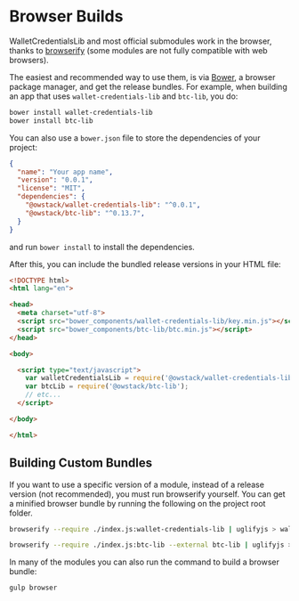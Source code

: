 # Browser Builds
WalletCredentialsLib and most official submodules work in the browser, thanks to [browserify](http://browserify.org/) (some modules are not fully compatible with web browsers).

The easiest and recommended way to use them, is via [Bower](http://bower.io/), a browser package manager, and get the release bundles. For example, when building an app that uses `wallet-credentials-lib` and `btc-lib`, you do:

```sh
bower install wallet-credentials-lib
bower install btc-lib
```

You can also use a `bower.json` file to store the dependencies of your project:

```json
{
  "name": "Your app name",
  "version": "0.0.1",
  "license": "MIT",
  "dependencies": {
    "@owstack/wallet-credentials-lib": "^0.0.1",
    "@owstack/btc-lib": "^0.13.7",
  }
}
```

and run `bower install` to install the dependencies.

After this, you can include the bundled release versions in your HTML file:

```html
<!DOCTYPE html>
<html lang="en">

<head>
  <meta charset="utf-8">
  <script src="bower_components/wallet-credentials-lib/key.min.js"></script>
  <script src="bower_components/btc-lib/btc.min.js"></script>
</head>

<body>

  <script type="text/javascript">
    var walletCredentialsLib = require('@owstack/wallet-credentials-lib');
    var btcLib = require('@owstack/btc-lib');
    // etc...
  </script>

</body>

</html>
```

## Building Custom Bundles
If you want to use a specific version of a module, instead of a release version (not recommended), you must run browserify yourself.  You can get a minified browser bundle by running the following on the project root folder.

```sh
browserify --require ./index.js:wallet-credentials-lib | uglifyjs > wallet-credentials-lib.min.js
```

```sh
browserify --require ./index.js:btc-lib --external btc-lib | uglifyjs > btc-lib.min.js
```

In many of the modules you can also run the command to build a browser bundle:
```sh
gulp browser
```
